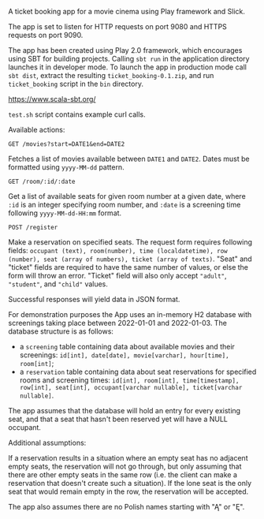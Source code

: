 A ticket booking app for a movie cinema using Play framework and Slick.

The app is set to listen for HTTP requests on port 9080 and HTTPS requests on port 9090.

The app has been created using Play 2.0 framework, which encourages using SBT for building projects.
Calling `sbt run` in the application directory launches it in developer mode.
To launch the app in production mode call `sbt dist`, extract the resulting `ticket_booking-0.1.zip`, and run `ticket_booking` script in the `bin` directory.

https://www.scala-sbt.org/

`test.sh` script contains example curl calls.

Available actions:
```
GET /movies?start=DATE1&end=DATE2
```
Fetches a list of movies available between `DATE1` and `DATE2`. Dates must be formatted using `yyyy-MM-dd` pattern.

```
GET /room/:id/:date
```
Get a list of available seats for given room number at a given date, where `:id` is an integer specifying room number, and `:date` is a screening time following `yyyy-MM-dd-HH:mm` format.

```
POST /register
```
Make a reservation on specified seats. The request form requires following fields: `occupant (text), room(number), time (localdatetime), row (number), seat (array of numbers), ticket (array of texts)`. "Seat" and "ticket" fields are required to have the same number of values, or else the form will throw an error. "Ticket" field will also only accept `"adult"`, `"student"`, and `"child"` values. 

Successful responses will yield data in JSON format.

For demonstration purposes the App uses an in-memory H2 database with screenings taking place between 2022-01-01 and 2022-01-03. 
The database structure is as follows:
- a `screening` table containing data about available movies and their screenings: `id[int], date[date], movie[varchar], hour[time], room[int]`;
- a `reservation` table containing data about seat reservations for specified rooms and screening times: `id[int], room[int], time[timestamp], row[int], seat[int], occupant[varchar nullable], ticket[varchar nullable]`.

The app assumes that the database will hold an entry for every existing seat, and that a seat that hasn't been reserved yet will have a NULL occupant.

Additional assumptions:

If a reservation results in a situation where an empty seat has no adjacent empty seats, the reservation will not go through, but only assuming that there are other empty seats in the same row (i.e. the client can make a reservation that doesn't create such a situation). If the lone seat is the only seat that would remain empty in the row, the reservation will be accepted.

The app also assumes there are no Polish names starting with "Ą" or "Ę".